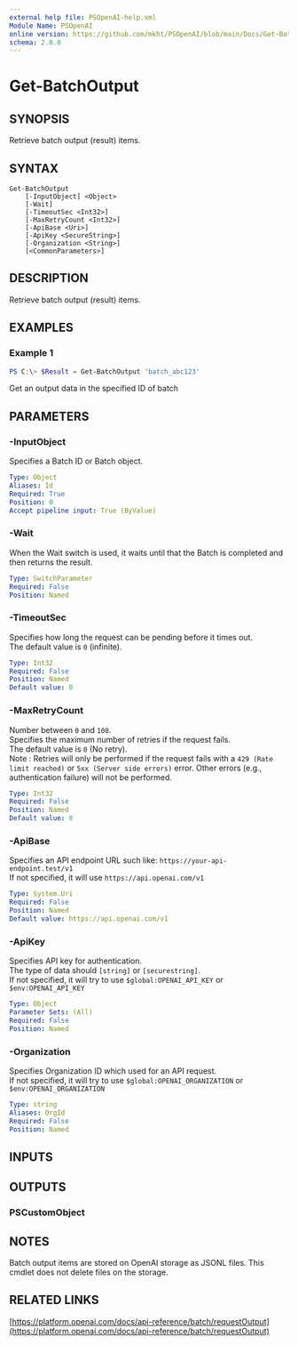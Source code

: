 ```yaml
---
external help file: PSOpenAI-help.xml
Module Name: PSOpenAI
online version: https://github.com/mkht/PSOpenAI/blob/main/Docs/Get-BatchOutput.md
schema: 2.0.0
---
```


# Get-BatchOutput

## SYNOPSIS
Retrieve batch output (result) items.

## SYNTAX

```
Get-BatchOutput
    [-InputObject] <Object>
    [-Wait]
    [-TimeoutSec <Int32>]
    [-MaxRetryCount <Int32>]
    [-ApiBase <Uri>]
    [-ApiKey <SecureString>]
    [-Organization <String>]
    [<CommonParameters>]
```

## DESCRIPTION
Retrieve batch output (result) items.

## EXAMPLES

### Example 1
```powershell
PS C:\> $Result = Get-BatchOutput 'batch_abc123'
```

Get an output data in the specified ID of batch

## PARAMETERS

### -InputObject
Specifies a Batch ID or Batch object.

```yaml
Type: Object
Aliases: Id
Required: True
Position: 0
Accept pipeline input: True (ByValue)
```

### -Wait
When the Wait switch is used, it waits until that the Batch is completed and then returns the result.

```yaml
Type: SwitchParameter
Required: False
Position: Named
```

### -TimeoutSec
Specifies how long the request can be pending before it times out.  
The default value is `0` (infinite).

```yaml
Type: Int32
Required: False
Position: Named
Default value: 0
```

### -MaxRetryCount
Number between `0` and `100`.  
Specifies the maximum number of retries if the request fails.  
The default value is `0` (No retry).  
Note : Retries will only be performed if the request fails with a `429 (Rate limit reached)` or `5xx (Server side errors)` error. Other errors (e.g., authentication failure) will not be performed.  

```yaml
Type: Int32
Required: False
Position: Named
Default value: 0
```

### -ApiBase
Specifies an API endpoint URL such like: `https://your-api-endpoint.test/v1`  
If not specified, it will use `https://api.openai.com/v1`

```yaml
Type: System.Uri
Required: False
Position: Named
Default value: https://api.openai.com/v1
```

### -ApiKey
Specifies API key for authentication.  
The type of data should `[string]` or `[securestring]`.  
If not specified, it will try to use `$global:OPENAI_API_KEY` or `$env:OPENAI_API_KEY`

```yaml
Type: Object
Parameter Sets: (All)
Required: False
Position: Named
```

### -Organization
Specifies Organization ID which used for an API request.  
If not specified, it will try to use `$global:OPENAI_ORGANIZATION` or `$env:OPENAI_ORGANIZATION`

```yaml
Type: string
Aliases: OrgId
Required: False
Position: Named
```

## INPUTS

## OUTPUTS

### PSCustomObject

## NOTES

Batch output items are stored on OpenAI storage as JSONL files. This cmdlet does not delete files on the storage.

## RELATED LINKS

[https://platform.openai.com/docs/api-reference/batch/requestOutput](https://platform.openai.com/docs/api-reference/batch/requestOutput)
